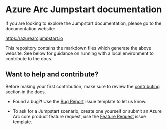 # Azure Arc Jumpstart documentation

If you are looking to explore the Jumpstart documentation, please go to the documentation website:

https://azurearcjumpstart.io

This repository contains the markdown files which generate the above website. See below for guidance on running with a local environment to contribute to the docs.

## Want to help and contribute?

Before making your first contribution, make sure to review the [contributing](https://azurearcjumpstart.io/contributing/) section in the docs.

* Found a bug?! Use the [Bug Report](https://github.com/microsoft/azure_arc/issues/new?assignees=&labels=bug&template=bug_report.md&title=) issue template to let us know.

* To ask for a Jumpstart scenario, create one yourself or submit an Azure Arc core product feature request, use the [Feature Request](https://github.com/microsoft/azure_arc/issues/new?assignees=&labels=&template=feature_request.md&title=) issue template.
